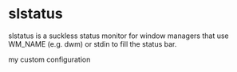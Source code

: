 # slstatus
slstatus is a suckless status monitor for window managers that use WM_NAME
(e.g. dwm) or stdin to fill the status bar.

my custom configuration
